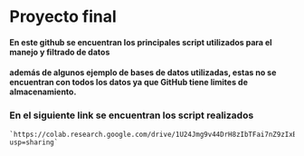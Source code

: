 # Proyecto final

#### En este github se encuentran los principales script utilizados para el manejo y filtrado de datos
#### además de algunos ejemplo de bases de datos utilizadas, estas no se encuentran con todos los datos ya que GitHub tiene limites de almacenamiento.


### En el siguiente link se encuentran los script realizados
    `https://colab.research.google.com/drive/1U24Jmg9v44DrH8zIbTFai7nZ9zIxBv1X?usp=sharing`
